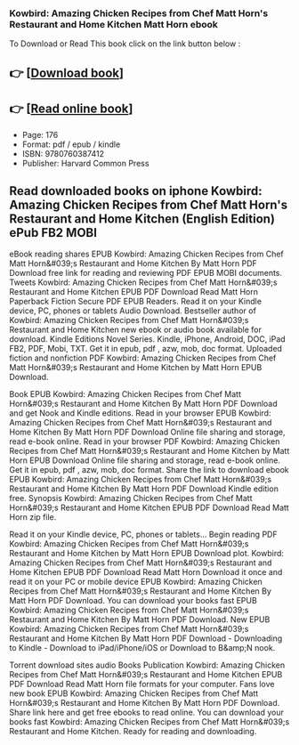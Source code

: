 ### Kowbird: Amazing Chicken Recipes from Chef Matt Horn's Restaurant and Home Kitchen Matt Horn ebook

To Download or Read This book click on the link button below :

## 👉  [**[Download book](http://ebooksharez.info/download.php?group=book&from=github.com&id=710151&lnk=1081 "Download book")**]

## 👉  [**[Read online book](http://ebooksharez.info/download.php?group=book&from=github.com&id=710151&lnk=1081 "Read online book")**]


* Page: 176
* Format: pdf / epub / kindle
* ISBN: 9780760387412
* Publisher: Harvard Common Press



## Read downloaded books on iphone Kowbird: Amazing Chicken Recipes from Chef Matt Horn's Restaurant and Home Kitchen (English Edition) ePub FB2 MOBI


eBook reading shares EPUB Kowbird: Amazing Chicken Recipes from Chef Matt Horn&amp;#039;s Restaurant and Home Kitchen By Matt Horn PDF Download free link for reading and reviewing PDF EPUB MOBI documents. Tweets Kowbird: Amazing Chicken Recipes from Chef Matt Horn&amp;#039;s Restaurant and Home Kitchen EPUB PDF Download Read Matt Horn Paperback Fiction Secure PDF EPUB Readers. Read it on your Kindle device, PC, phones or tablets Audio Download. Bestseller author of Kowbird: Amazing Chicken Recipes from Chef Matt Horn&amp;#039;s Restaurant and Home Kitchen new ebook or audio book available for download. Kindle Editions Novel Series. Kindle, iPhone, Android, DOC, iPad FB2, PDF, Mobi, TXT. Get it in epub, pdf , azw, mob, doc format. Uploaded fiction and nonfiction PDF Kowbird: Amazing Chicken Recipes from Chef Matt Horn&amp;#039;s Restaurant and Home Kitchen by Matt Horn EPUB Download.

Book EPUB Kowbird: Amazing Chicken Recipes from Chef Matt Horn&amp;#039;s Restaurant and Home Kitchen By Matt Horn PDF Download and get Nook and Kindle editions. Read in your browser EPUB Kowbird: Amazing Chicken Recipes from Chef Matt Horn&amp;#039;s Restaurant and Home Kitchen By Matt Horn PDF Download Online file sharing and storage, read e-book online. Read in your browser PDF Kowbird: Amazing Chicken Recipes from Chef Matt Horn&amp;#039;s Restaurant and Home Kitchen by Matt Horn EPUB Download Online file sharing and storage, read e-book online. Get it in epub, pdf , azw, mob, doc format. Share the link to download ebook EPUB Kowbird: Amazing Chicken Recipes from Chef Matt Horn&amp;#039;s Restaurant and Home Kitchen By Matt Horn PDF Download Kindle edition free. Synopsis Kowbird: Amazing Chicken Recipes from Chef Matt Horn&amp;#039;s Restaurant and Home Kitchen EPUB PDF Download Read Matt Horn zip file.

Read it on your Kindle device, PC, phones or tablets... Begin reading PDF Kowbird: Amazing Chicken Recipes from Chef Matt Horn&amp;#039;s Restaurant and Home Kitchen by Matt Horn EPUB Download plot. Kowbird: Amazing Chicken Recipes from Chef Matt Horn&amp;#039;s Restaurant and Home Kitchen EPUB PDF Download Read Matt Horn Download it once and read it on your PC or mobile device EPUB Kowbird: Amazing Chicken Recipes from Chef Matt Horn&amp;#039;s Restaurant and Home Kitchen By Matt Horn PDF Download. You can download your books fast EPUB Kowbird: Amazing Chicken Recipes from Chef Matt Horn&amp;#039;s Restaurant and Home Kitchen By Matt Horn PDF Download. New EPUB Kowbird: Amazing Chicken Recipes from Chef Matt Horn&amp;#039;s Restaurant and Home Kitchen By Matt Horn PDF Download - Downloading to Kindle - Download to iPad/iPhone/iOS or Download to B&amp;amp;N nook.

Torrent download sites audio Books Publication Kowbird: Amazing Chicken Recipes from Chef Matt Horn&amp;#039;s Restaurant and Home Kitchen EPUB PDF Download Read Matt Horn file formats for your computer. Fans love new book EPUB Kowbird: Amazing Chicken Recipes from Chef Matt Horn&amp;#039;s Restaurant and Home Kitchen By Matt Horn PDF Download. Share link here and get free ebooks to read online. You can download your books fast Kowbird: Amazing Chicken Recipes from Chef Matt Horn&amp;#039;s Restaurant and Home Kitchen. Ready for reading and downloading.





